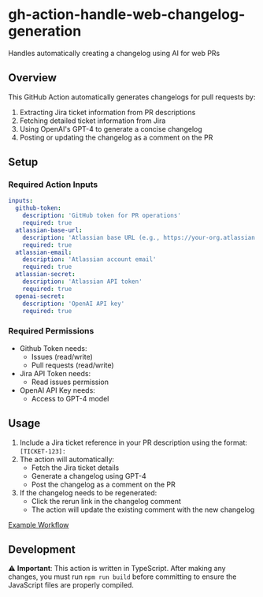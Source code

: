 # gh-action-handle-web-changelog-generation

Handles automatically creating a changelog using AI for web PRs

## Overview

This GitHub Action automatically generates changelogs for pull requests by:
1. Extracting Jira ticket information from PR descriptions
2. Fetching detailed ticket information from Jira
3. Using OpenAI's GPT-4 to generate a concise changelog
4. Posting or updating the changelog as a comment on the PR

## Setup

### Required Action Inputs

```yaml
inputs:
  github-token:
    description: 'GitHub token for PR operations'
    required: true
  atlassian-base-url:
    description: 'Atlassian base URL (e.g., https://your-org.atlassian.net)'
    required: true
  atlassian-email:
    description: 'Atlassian account email'
    required: true
  atlassian-secret:
    description: 'Atlassian API token'
    required: true
  openai-secret:
    description: 'OpenAI API key'
    required: true
```

### Required Permissions

- Github Token needs:
  - Issues (read/write)
  - Pull requests (read/write)
- Jira API Token needs:
  - Read issues permission
- OpenAI API Key needs:
  - Access to GPT-4 model

## Usage

1. Include a Jira ticket reference in your PR description using the format: `[TICKET-123]:`
2. The action will automatically:
   - Fetch the Jira ticket details
   - Generate a changelog using GPT-4
   - Post the changelog as a comment on the PR
3. If the changelog needs to be regenerated:
   - Click the rerun link in the changelog comment
   - The action will update the existing comment with the new changelog

[Example Workflow](/example/generate-changlog.yaml)

## Development

⚠️ **Important**: This action is written in TypeScript. After making any changes, you must run `npm run build` before committing to ensure the JavaScript files are properly compiled.
